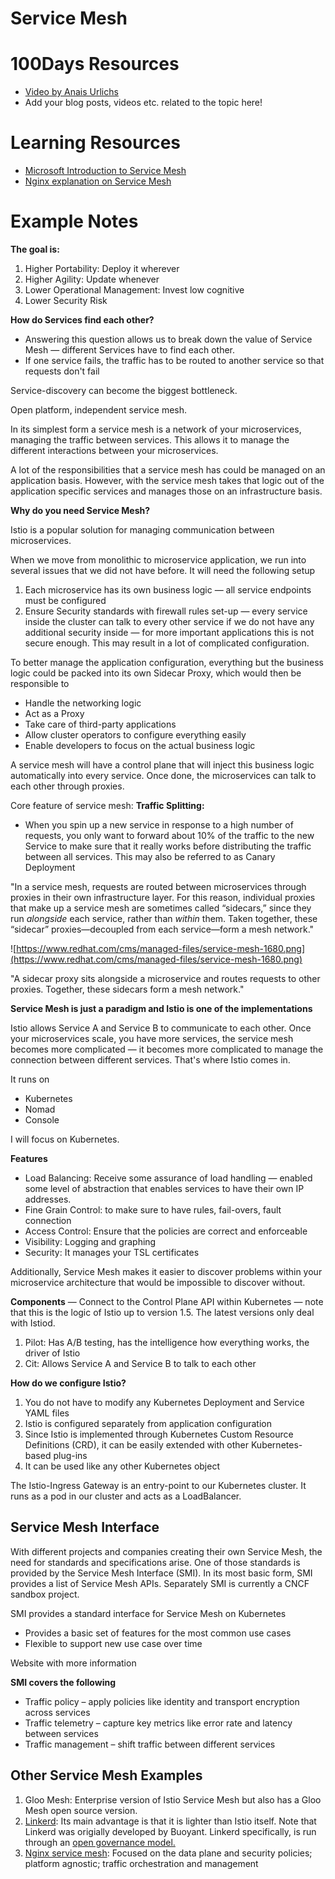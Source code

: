 # Service Mesh

# 100Days Resources
- [Video by Anais Urlichs](https://youtu.be/4LU-XaQ7zzA)
- Add your blog posts, videos etc. related to the topic here!

# Learning Resources
- [Microsoft Introduction to Service Mesh](https://docs.microsoft.com/en-us/azure/aks/servicemesh-about)
- [Nginx explanation on Service Mesh](https://www.nginx.com/blog/what-is-a-service-mesh/)

# Example Notes

**The goal is:**

1. Higher Portability: Deploy it wherever
2. Higher Agility: Update whenever 
3. Lower Operational Management: Invest low cognitive 
4. Lower Security Risk

**How do Services find each other?**

- Answering this question allows us to break down the value of Service Mesh — different Services have to find each other.
- If one service fails, the traffic has to be routed to another service so that requests don't fail

Service-discovery can become the biggest bottleneck.

Open platform, independent service mesh.

In its simplest form a service mesh is a network of your microservices, managing the traffic between services. This allows it to manage the different interactions between your microservices.

A lot of the responsibilities that a service mesh has could be managed on an application basis. However, with the service mesh takes that logic out of the application specific services and manages those on an infrastructure basis.

**Why do you need Service Mesh?**

Istio is a popular solution for managing communication between microservices.

When we move from monolithic to microservice application, we run into several issues that we did not have before. It will need the following setup

1. Each microservice has its own business logic — all service endpoints must be configured
2. Ensure Security standards with firewall rules set-up — every service inside the cluster can talk to every other service if we do not have any additional security inside — for more important applications this is not secure enough. This may result in a lot of complicated configuration.

To better manage the application configuration, everything but the business logic could be packed into its own Sidecar Proxy, which would then be responsible to

- Handle the networking logic
- Act as a Proxy
- Take care of third-party applications
- Allow cluster operators to configure everything easily
- Enable developers to focus on the actual business logic

A service mesh will have a control plane that will inject this business logic automatically into every service. Once done, the microservices can talk to each other through proxies.

Core feature of service mesh: **Traffic Splitting:**

- When you spin up a new service in response to a high number of requests, you only want to forward about 10% of the traffic to the new Service to make sure that it really works before distributing the traffic between all services. This may also be referred to as Canary Deployment

"In a service mesh, requests are routed 
between microservices through proxies in their own infrastructure layer.
 For this reason, individual proxies that make up a service mesh are 
sometimes called “sidecars,” since they run *alongside* each service, rather than *within* them. Taken together, these “sidecar” proxies—decoupled from each service—form a mesh network."

![https://www.redhat.com/cms/managed-files/service-mesh-1680.png](https://www.redhat.com/cms/managed-files/service-mesh-1680.png)

"A sidecar proxy sits alongside a microservice and routes requests to 
other proxies. Together, these sidecars form a mesh network."

**Service Mesh is just a paradigm and Istio is one of the implementations**

Istio allows Service A and Service B to communicate to each other. Once your microservices scale, you have more services, the service mesh becomes more complicated — it becomes more complicated to manage the connection between different services. That's where Istio comes in.

It runs on 

- Kubernetes
- Nomad
- Console

I will focus on Kubernetes.

**Features**

- Load Balancing: Receive some assurance of load handling — enabled some level of abstraction that enables services to have their own IP addresses.
- Fine Grain Control: to make sure to have rules, fail-overs, fault connection
- Access Control: Ensure that the policies are correct and enforceable
- Visibility: Logging and graphing
- Security: It manages your TSL certificates

Additionally, Service Mesh makes it easier to discover problems within your microservice architecture that would be impossible to discover without.

**Components** — Connect to the Control  Plane API within Kubernetes — note that this is the logic of Istio up to version 1.5. The latest versions only deal with Istiod.

1. Pilot: Has A/B testing, has the intelligence how everything works, the driver of Istio
2. Cit: Allows Service A and Service B to talk to each other

**How do we configure Istio?**

1. You do not have to modify any Kubernetes Deployment and Service YAML files
2. Istio is configured separately from application configuration
3. Since Istio is implemented through Kubernetes Custom Resource Definitions (CRD), it can be easily extended with other Kubernetes-based plug-ins
4. It can be used like any other Kubernetes object

The Istio-Ingress Gateway is an entry-point to our Kubernetes cluster. It runs as a pod in our cluster and acts as a LoadBalancer.

## Service Mesh Interface

With different projects and companies creating their own Service Mesh, the need for standards and specifications arise. One of those standards is provided by the Service Mesh Interface (SMI). In its most basic form, SMI provides a list of Service Mesh APIs. Separately SMI is currently a CNCF sandbox project.

SMI provides a standard interface for Service Mesh on Kubernetes

- Provides a basic set of features for the most common use cases
- Flexible to support new use case over time

Website with more information

**SMI covers the following**

- Traffic policy – apply policies like identity and transport encryption across services
- Traffic telemetry – capture key metrics like error rate and latency between services
- Traffic management – shift traffic between different services

## Other Service Mesh Examples

1. Gloo Mesh: Enterprise version of Istio Service Mesh but also has a Gloo Mesh open source version.
2. [Linkerd](https://linkerd.io/): Its main advantage is that it is lighter than Istio itself. Note that Linkerd was origially developed by Buoyant. Linkerd specifically, is run through an [open governance model.](https://linkerd.io/2019/10/03/linkerds-commitment-to-open-governance/)
3. [Nginx service mesh](https://www.nginx.com/products/nginx-service-mesh/): Focused on the data plane and security policies; platform agnostic; traffic orchestration and management